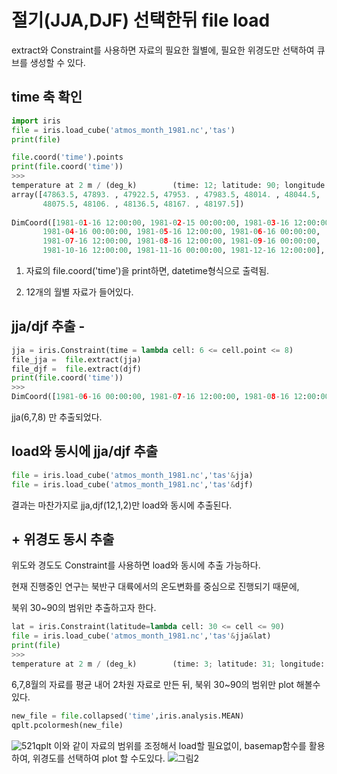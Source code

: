 # 절기(JJA,DJF) 선택한뒤 file load
extract와 Constraint를 사용하면 자료의 필요한 월별에, 필요한 위경도만 선택하여 큐브를 생성할 수 있다.
## time 축 확인
```python 
import iris
file = iris.load_cube('atmos_month_1981.nc','tas')
print(file)

file.coord('time').points 
print(file.coord('time'))
>>>
temperature at 2 m / (deg_k)        (time: 12; latitude: 90; longitude: 144)
array([47863.5, 47893. , 47922.5, 47953. , 47983.5, 48014. , 48044.5,
       48075.5, 48106. , 48136.5, 48167. , 48197.5])
       
DimCoord([1981-01-16 12:00:00, 1981-02-15 00:00:00, 1981-03-16 12:00:00,
       1981-04-16 00:00:00, 1981-05-16 12:00:00, 1981-06-16 00:00:00,
       1981-07-16 12:00:00, 1981-08-16 12:00:00, 1981-09-16 00:00:00,
       1981-10-16 12:00:00, 1981-11-16 00:00:00, 1981-12-16 12:00:00],...
```
1. 자료의 file.coord('time')을 print하면, datetime형식으로 출력됨.

2. 12개의 월별 자료가 들어있다.

## jja/djf 추출 - 
```python 
jja = iris.Constraint(time = lambda cell: 6 <= cell.point <= 8)
file_jja =  file.extract(jja)
file_djf =  file.extract(djf)
print(file.coord('time'))
>>>       
DimCoord([1981-06-16 00:00:00, 1981-07-16 12:00:00, 1981-08-16 12:00:00],...
```
jja(6,7,8) 만 추출되었다.

## load와 동시에 jja/djf 추출
```python 
file = iris.load_cube('atmos_month_1981.nc','tas'&jja)
file = iris.load_cube('atmos_month_1981.nc','tas'&djf)
```
결과는 마찬가지로 jja,djf(12,1,2)만 load와 동시에 추출된다.

## + 위경도 동시 추출

위도와 경도도 Constraint를 사용하면 load와 동시에 추출 가능하다.

현재 진행중인 연구는 북반구 대륙에서의 온도변화를 중심으로 진행되기 때문에,

북위 30~90의 범위만 추출하고자 한다.
```python 
lat = iris.Constraint(latitude=lambda cell: 30 <= cell <= 90) 
file = iris.load_cube('atmos_month_1981.nc','tas'&jja&lat)
print(file)
>>>
temperature at 2 m / (deg_k)        (time: 3; latitude: 31; longitude: 144) ...
```
6,7,8월의 자료를 평균 내어 2차원 자료로 만든 뒤, 북위 30~90의 범위만 plot 해볼수 있다.
```python
new_file = file.collapsed('time',iris.analysis.MEAN)
qplt.pcolormesh(new_file)
```
![521qplt](https://user-images.githubusercontent.com/73323188/119143218-5173f200-ba82-11eb-81c0-64a9d18c9b48.PNG)
이와 같이 자료의 범위를 조정해서 load할 필요없이, basemap함수를 활용하여, 위경도를 선택하여 plot 할 수도있다.
![그림2](https://user-images.githubusercontent.com/73323188/119147344-75393700-ba86-11eb-8ae4-b39fff21d7ef.PNG)



